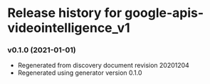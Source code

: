 # Release history for google-apis-videointelligence_v1

### v0.1.0 (2021-01-01)

* Regenerated from discovery document revision 20201204
* Regenerated using generator version 0.1.0


